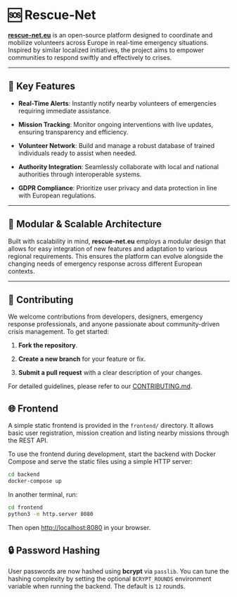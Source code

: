 # 🆘 Rescue-Net

**[rescue-net.eu](https://rescue-net.eu)** is an open-source platform designed to coordinate and mobilize volunteers across Europe in real-time emergency situations. Inspired by similar localized initiatives, the project aims to empower communities to respond swiftly and effectively to crises.

---

## 🚀 Key Features

- **Real-Time Alerts**: Instantly notify nearby volunteers of emergencies requiring immediate assistance.

- **Mission Tracking**: Monitor ongoing interventions with live updates, ensuring transparency and efficiency.

- **Volunteer Network**: Build and manage a robust database of trained individuals ready to assist when needed.

- **Authority Integration**: Seamlessly collaborate with local and national authorities through interoperable systems.

- **GDPR Compliance**: Prioritize user privacy and data protection in line with European regulations.

---

## 🧱 Modular & Scalable Architecture

Built with scalability in mind, **rescue-net.eu** employs a modular design that allows for easy integration of new features and adaptation to various regional requirements. This ensures the platform can evolve alongside the changing needs of emergency response across different European contexts.

---

## 🤝 Contributing

We welcome contributions from developers, designers, emergency response professionals, and anyone passionate about community-driven crisis management. To get started:

1. **Fork the repository**.

2. **Create a new branch** for your feature or fix.

3. **Submit a pull request** with a clear description of your changes.

For detailed guidelines, please refer to our [CONTRIBUTING.md](CONTRIBUTING.md).

## 🌐 Frontend

A simple static frontend is provided in the `frontend/` directory. It allows basic user registration, mission creation and listing nearby missions through the REST API.

To use the frontend during development, start the backend with Docker Compose and serve the static files using a simple HTTP server:

```bash
cd backend
docker-compose up
```

In another terminal, run:

```bash
cd frontend
python3 -m http.server 8080
```

Then open [http://localhost:8080](http://localhost:8080) in your browser.

## 🔒 Password Hashing

User passwords are now hashed using **bcrypt** via `passlib`. You can tune the
hashing complexity by setting the optional `BCRYPT_ROUNDS` environment variable
when running the backend. The default is `12` rounds.
